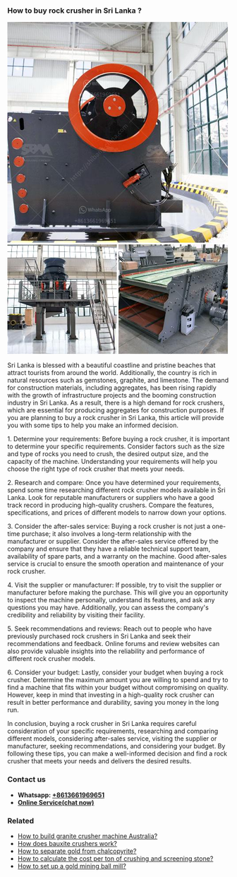 <h3>How to buy rock crusher in Sri Lanka ?</h3><img src='1701745108.jpg' alt=''><p>Sri Lanka is blessed with a beautiful coastline and pristine beaches that attract tourists from around the world. Additionally, the country is rich in natural resources such as gemstones, graphite, and limestone. The demand for construction materials, including aggregates, has been rising rapidly with the growth of infrastructure projects and the booming construction industry in Sri Lanka. As a result, there is a high demand for rock crushers, which are essential for producing aggregates for construction purposes. If you are planning to buy a rock crusher in Sri Lanka, this article will provide you with some tips to help you make an informed decision.</p><p>1. Determine your requirements: Before buying a rock crusher, it is important to determine your specific requirements. Consider factors such as the size and type of rocks you need to crush, the desired output size, and the capacity of the machine. Understanding your requirements will help you choose the right type of rock crusher that meets your needs.</p><p>2. Research and compare: Once you have determined your requirements, spend some time researching different rock crusher models available in Sri Lanka. Look for reputable manufacturers or suppliers who have a good track record in producing high-quality crushers. Compare the features, specifications, and prices of different models to narrow down your options.</p><p>3. Consider the after-sales service: Buying a rock crusher is not just a one-time purchase; it also involves a long-term relationship with the manufacturer or supplier. Consider the after-sales service offered by the company and ensure that they have a reliable technical support team, availability of spare parts, and a warranty on the machine. Good after-sales service is crucial to ensure the smooth operation and maintenance of your rock crusher.</p><p>4. Visit the supplier or manufacturer: If possible, try to visit the supplier or manufacturer before making the purchase. This will give you an opportunity to inspect the machine personally, understand its features, and ask any questions you may have. Additionally, you can assess the company's credibility and reliability by visiting their facility.</p><p>5. Seek recommendations and reviews: Reach out to people who have previously purchased rock crushers in Sri Lanka and seek their recommendations and feedback. Online forums and review websites can also provide valuable insights into the reliability and performance of different rock crusher models.</p><p>6. Consider your budget: Lastly, consider your budget when buying a rock crusher. Determine the maximum amount you are willing to spend and try to find a machine that fits within your budget without compromising on quality. However, keep in mind that investing in a high-quality rock crusher can result in better performance and durability, saving you money in the long run.</p><p>In conclusion, buying a rock crusher in Sri Lanka requires careful consideration of your specific requirements, researching and comparing different models, considering after-sales service, visiting the supplier or manufacturer, seeking recommendations, and considering your budget. By following these tips, you can make a well-informed decision and find a rock crusher that meets your needs and delivers the desired results.</p><h3>Contact us</h3><ul><li><strong>Whatsapp:&nbsp;<a href="https://wa.me/8613661969651">+8613661969651</a></strong></li><li><a href="https://swt.shibang-china.com/?git&amp;zhl&amp;How to buy rock crusher in Sri Lanka "><strong>Online Service(chat now)</strong></a></li></ul><h3>Related</h3><ul><li><a href='How to build granite crusher machine Australia.md'>How to build granite crusher machine Australia?</a></li><li><a href='How does bauxite crushers work.md'>How does bauxite crushers work?</a></li><li><a href='How to separate gold from chalcopyrite.md'>How to separate gold from chalcopyrite?</a></li><li><a href='How to calculate the cost per ton of crushing and screening stone.md'>How to calculate the cost per ton of crushing and screening stone?</a></li><li><a href='How to set up a gold mining ball mill.md'>How to set up a gold mining ball mill?</a></li></ul>